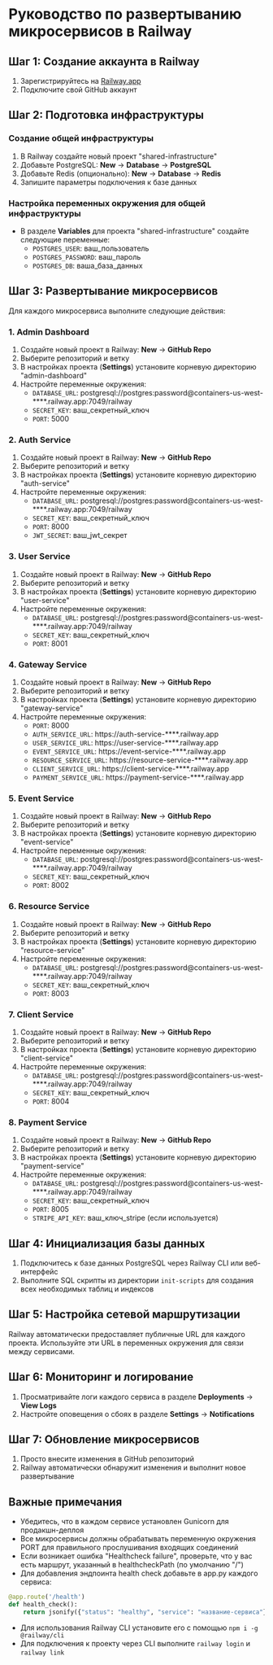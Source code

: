 # Руководство по развертыванию микросервисов в Railway

## Шаг 1: Создание аккаунта в Railway
1. Зарегистрируйтесь на [Railway.app](https://railway.app)
2. Подключите свой GitHub аккаунт

## Шаг 2: Подготовка инфраструктуры

### Создание общей инфраструктуры
1. В Railway создайте новый проект "shared-infrastructure"
2. Добавьте PostgreSQL: **New** → **Database** → **PostgreSQL**
3. Добавьте Redis (опционально): **New** → **Database** → **Redis**
4. Запишите параметры подключения к базе данных

### Настройка переменных окружения для общей инфраструктуры
- В разделе **Variables** для проекта "shared-infrastructure" создайте следующие переменные:
  - `POSTGRES_USER`: ваш_пользователь
  - `POSTGRES_PASSWORD`: ваш_пароль
  - `POSTGRES_DB`: ваша_база_данных

## Шаг 3: Развертывание микросервисов
Для каждого микросервиса выполните следующие действия:

### 1. Admin Dashboard
1. Создайте новый проект в Railway: **New** → **GitHub Repo**
2. Выберите репозиторий и ветку
3. В настройках проекта (**Settings**) установите корневую директорию "admin-dashboard"
4. Настройте переменные окружения:
   - `DATABASE_URL`: postgresql://postgres:password@containers-us-west-****.railway.app:7049/railway
   - `SECRET_KEY`: ваш_секретный_ключ
   - `PORT`: 5000

### 2. Auth Service
1. Создайте новый проект в Railway: **New** → **GitHub Repo**
2. Выберите репозиторий и ветку
3. В настройках проекта (**Settings**) установите корневую директорию "auth-service"
4. Настройте переменные окружения:
   - `DATABASE_URL`: postgresql://postgres:password@containers-us-west-****.railway.app:7049/railway
   - `SECRET_KEY`: ваш_секретный_ключ
   - `PORT`: 8000
   - `JWT_SECRET`: ваш_jwt_секрет

### 3. User Service
1. Создайте новый проект в Railway: **New** → **GitHub Repo**
2. Выберите репозиторий и ветку
3. В настройках проекта (**Settings**) установите корневую директорию "user-service"
4. Настройте переменные окружения:
   - `DATABASE_URL`: postgresql://postgres:password@containers-us-west-****.railway.app:7049/railway
   - `SECRET_KEY`: ваш_секретный_ключ
   - `PORT`: 8001

### 4. Gateway Service
1. Создайте новый проект в Railway: **New** → **GitHub Repo**
2. Выберите репозиторий и ветку
3. В настройках проекта (**Settings**) установите корневую директорию "gateway-service"
4. Настройте переменные окружения:
   - `PORT`: 8000
   - `AUTH_SERVICE_URL`: https://auth-service-****.railway.app
   - `USER_SERVICE_URL`: https://user-service-****.railway.app
   - `EVENT_SERVICE_URL`: https://event-service-****.railway.app
   - `RESOURCE_SERVICE_URL`: https://resource-service-****.railway.app
   - `CLIENT_SERVICE_URL`: https://client-service-****.railway.app
   - `PAYMENT_SERVICE_URL`: https://payment-service-****.railway.app

### 5. Event Service
1. Создайте новый проект в Railway: **New** → **GitHub Repo**
2. Выберите репозиторий и ветку
3. В настройках проекта (**Settings**) установите корневую директорию "event-service"
4. Настройте переменные окружения:
   - `DATABASE_URL`: postgresql://postgres:password@containers-us-west-****.railway.app:7049/railway
   - `SECRET_KEY`: ваш_секретный_ключ
   - `PORT`: 8002

### 6. Resource Service
1. Создайте новый проект в Railway: **New** → **GitHub Repo**
2. Выберите репозиторий и ветку
3. В настройках проекта (**Settings**) установите корневую директорию "resource-service"
4. Настройте переменные окружения:
   - `DATABASE_URL`: postgresql://postgres:password@containers-us-west-****.railway.app:7049/railway
   - `SECRET_KEY`: ваш_секретный_ключ
   - `PORT`: 8003

### 7. Client Service
1. Создайте новый проект в Railway: **New** → **GitHub Repo**
2. Выберите репозиторий и ветку
3. В настройках проекта (**Settings**) установите корневую директорию "client-service"
4. Настройте переменные окружения:
   - `DATABASE_URL`: postgresql://postgres:password@containers-us-west-****.railway.app:7049/railway
   - `SECRET_KEY`: ваш_секретный_ключ
   - `PORT`: 8004

### 8. Payment Service
1. Создайте новый проект в Railway: **New** → **GitHub Repo**
2. Выберите репозиторий и ветку
3. В настройках проекта (**Settings**) установите корневую директорию "payment-service"
4. Настройте переменные окружения:
   - `DATABASE_URL`: postgresql://postgres:password@containers-us-west-****.railway.app:7049/railway
   - `SECRET_KEY`: ваш_секретный_ключ
   - `PORT`: 8005
   - `STRIPE_API_KEY`: ваш_ключ_stripe (если используется)

## Шаг 4: Инициализация базы данных
1. Подключитесь к базе данных PostgreSQL через Railway CLI или веб-интерфейс
2. Выполните SQL скрипты из директории `init-scripts` для создания всех необходимых таблиц и индексов

## Шаг 5: Настройка сетевой маршрутизации
Railway автоматически предоставляет публичные URL для каждого проекта. Используйте эти URL в переменных окружения для связи между сервисами.

## Шаг 6: Мониторинг и логирование
1. Просматривайте логи каждого сервиса в разделе **Deployments** → **View Logs**
2. Настройте оповещения о сбоях в разделе **Settings** → **Notifications**

## Шаг 7: Обновление микросервисов
1. Просто внесите изменения в GitHub репозиторий
2. Railway автоматически обнаружит изменения и выполнит новое развертывание

## Важные примечания
- Убедитесь, что в каждом сервисе установлен Gunicorn для продакшн-деплоя
- Все микросервисы должны обрабатывать переменную окружения PORT для правильного прослушивания входящих соединений
- Если возникает ошибка "Healthcheck failure", проверьте, что у вас есть маршрут, указанный в healthcheckPath (по умолчанию "/")
- Для добавления эндпоинта health check добавьте в app.py каждого сервиса:
```python
@app.route('/health')
def health_check():
    return jsonify({"status": "healthy", "service": "название-сервиса"}), 200
```
- Для использования Railway CLI установите его с помощью `npm i -g @railway/cli`
- Для подключения к проекту через CLI выполните `railway login` и `railway link` 
